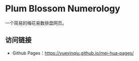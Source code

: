 # Plum Blossom Numerology
一个简易的梅花易数排盘网页。

## 访问链接
- Github Pages：https://yueyinqiu.github.io/mei-hua-pages/
